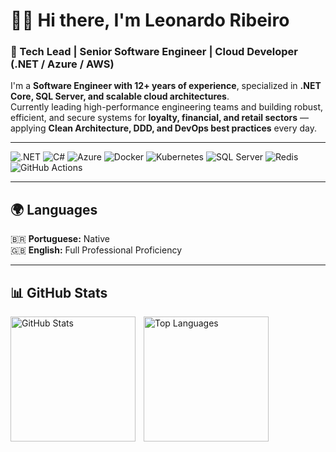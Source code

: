 # 👨‍💻 Hi there, I'm Leonardo Ribeiro

### 🧠 Tech Lead | Senior Software Engineer | Cloud Developer (.NET / Azure / AWS)

I'm a **Software Engineer with 12+ years of experience**, specialized in **.NET Core, SQL Server, and scalable cloud architectures**.  
Currently leading high-performance engineering teams and building robust, efficient, and secure systems for **loyalty, financial, and retail sectors** — applying **Clean Architecture, DDD, and DevOps best practices** every day.

---

![.NET](https://img.shields.io/badge/.NET-512BD4?style=for-the-badge&logo=dotnet&logoColor=white)
![C#](https://img.shields.io/badge/C%23-239120?style=for-the-badge&logo=c-sharp&logoColor=white)
![Azure](https://img.shields.io/badge/Azure-0089D6?style=for-the-badge&logo=microsoftazure&logoColor=white)
![Docker](https://img.shields.io/badge/Docker-2496ED?style=for-the-badge&logo=docker&logoColor=white)
![Kubernetes](https://img.shields.io/badge/Kubernetes-326CE5?style=for-the-badge&logo=kubernetes&logoColor=white)
![SQL Server](https://img.shields.io/badge/SQL%20Server-CC2927?style=for-the-badge&logo=microsoftsqlserver&logoColor=white)
![Redis](https://img.shields.io/badge/Redis-DC382D?style=for-the-badge&logo=redis&logoColor=white)
![GitHub Actions](https://img.shields.io/badge/GitHub%20Actions-2088FF?style=for-the-badge&logo=githubactions&logoColor=white)

---

## 🌍 Languages

🇧🇷 **Portuguese:** Native  
🇬🇧 **English:** Full Professional Proficiency

---

## 📊 GitHub Stats

<p>
  <img 
    align="left" 
    alt="GitHub Stats" 
    height="200" 
    style="padding-right: 10px;" 
    src="https://github-readme-stats.vercel.app/api?username=leonardoribeiro94&show_icons=true&theme=dracula&include_all_commits=true&locale=en" height="160" alt="streak graph" 
  />

  <img 
    align="left" 
    alt="Top Languages" 
    height="200" 
    src="https://github-readme-stats.vercel.app/api/top-langs/?username=leonardoribeiro94&theme=dracula&layout=compact&custom_title=Top%20Languages&langs_count=9" 
  />
</p>

<br clear="both"/>

 



###
